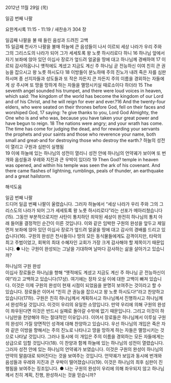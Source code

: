 2012년 11월 29일 (목)

일곱 번째 나팔



요한계시록 11:15 - 11:19 / 새찬송가 304 장


일곱째 나팔을 불 때 들린 음성과 드려진 고백  
15 일곱째 천사가 나팔을 불매 하늘에 큰 음성들이 나서 이르되 세상 나라가 우리 주와 그의 그리스도의 나라가 되어 그가 세세토록 왕 노릇 하시리로다 하니 16 하나님 앞에서 자기 보좌에 앉아 있던 이십사 장로가 엎드려 얼굴을 땅에 대고 하나님께 경배하여 17 이르되 감사하옵나니 옛적에도 계셨고 지금도 계신 주 하나님 곧 전능하신 이여 친히 큰 권능을 잡으시고 왕 노릇 하시도다 18 이방들이 분노하매 주의 진노가 내려 죽은 자를 심판하시며 종 선지자들과 성도들과 또 작은 자든지 큰 자든지 주의 이름을 경외하는 자들에게 상 주시며 또 땅을 망하게 하는 자들을 멸망시키실 때로소이다 하더라
15 The seventh angel sounded his trumpet, and there were loud voices in heaven, which said: ?he kingdom of the world has become the kingdom of our Lord and of his Christ, and he will reign for ever and ever.?16 And the twenty-four elders, who were seated on their thrones before God, fell on their faces and worshiped God, 17 saying: ?e give thanks to you, Lord God Almighty, the One who is and who was, because you have taken your great power and have begun to reign. 18 The nations were angry; and your wrath has come. The time has come for judging the dead, and for rewarding your servants the prophets and your saints and those who reverence your name, both small and great-and for destroying those who destroy the earth.?
하늘의 성전이 열리고 구원과 심판이 실행됨  
19 이에 하늘에 있는 하나님의 성전이 열리니 성전 안에 하나님의 언약궤가 보이며 또 번개와 음성들과 우레와 지진과 큰 우박이 있더라
19 Then God? temple in heaven was opened, and within his temple was seen the ark of his covenant. And there came flashes of lightning, rumblings, peals of thunder, an earthquake and a great hailstorm.

해석도움





일곱 번째 나팔  
드디어 일곱 번째 나팔이 울렸습니다. 그러자 하늘에서 “세상 나라가 우리 주와 그의 그리스도의 나라가 되어 그가 세세토록 왕 노릇 하시리로다”라는 선포가 메아리쳤습니다(15). 그동안 부분적으로지만 사탄이 통치하던 죄악된 세상이 완전히 하나님의 통치 아래 들어올 결정적인 순간이 이른 것입니다. 이와 같은 임박한 구원의 완성을 앞두고 제일 먼저 보좌에 앉아 있던 이십사 장로가 엎드려 얼굴을 땅에 대고 감사의 경배를 드리고 있습니다(16). 구원의 완성은 천사들이나 땅의 모든 동식물들에게도 감격이지만, 타락의 최고 주범이었고, 회복의 최대 수혜자인 교회가 가장 크게 감사해야 할 제목이기 때문입니다. 
● 나는 구원이 완성되는 그날을 기대하며 날마다 감사하는 삶을 살아가고 있습니까?

하나님의 구원 완성  
이십사 장로들은 하나님을 향해 “옛적에도 계셨고 지금도 계신 주 하나님 곧 전능하신이여!”라고 고백하고 있습니다(17상). 여기에는 장차 오실 이에 대한 고백이 빠져 있습니다. 이것은 이제 구원의 완성이 현재 시점이 되었음을 분명히 보여주는 것이라고 할 수 있습니다. 장로들은 이어서 “친히 큰 권능을 잡으시고 왕 노릇 하시도다!”라고 찬양하고 있습니다(17하). 구원은 친히 하나님께서 계획하시고 하나님께서 진행하시고 하나님께서 완성하실 것입니다. 이것이 우리의 유일한 소망입니다. 만약 우리에 의해 구원의 완성이 좌우된다면 이것은 반드시 실패로 돌아갈 수밖에 없기 때문입니다. 그리고 이것이 하나님만을 찬양해야 하는 절대적인 이유입니다. 이어서 장로들은 하나님께서 이루실 구원의 완성이 가질 양면적인 성격에 대해 찬양하고 있습니다. 우선 하나님의 개입은 죽은 자와 같은 이방을 향해서는 주의 진노로 나타나고 땅을 망하게 하는 자들은 멸망시키는 것으로 나타날 것입니다. 그러나 동시에 이 개입은 주의 이름을 경외하는 모든 자들에게는 상급으로 임할 것입니다(18). 이 찬양과 함께 하늘에 있는 하나님의 성전이 열렸습니다. 그러자 성전 안에 있는 하나님의 언약궤가 보였습니다. 이것은 구원의 완성이 하나님의 언약의 말씀대로 되어진다는 것을 보여주는 것입니다. 언약궤가 보임과 동시에 번개와 음성들과 우레와 지진과 큰 우박이 떨어졌습니다(19). 이것은 하나님의 최후 심판이 진행됨을 보여주는 징조입니다. 
● 나는 구원의 완성이 우리에 의해 좌우되지 않고 하나님께서 친히 계획, 진행, 완성하시는 것을 믿습니까?